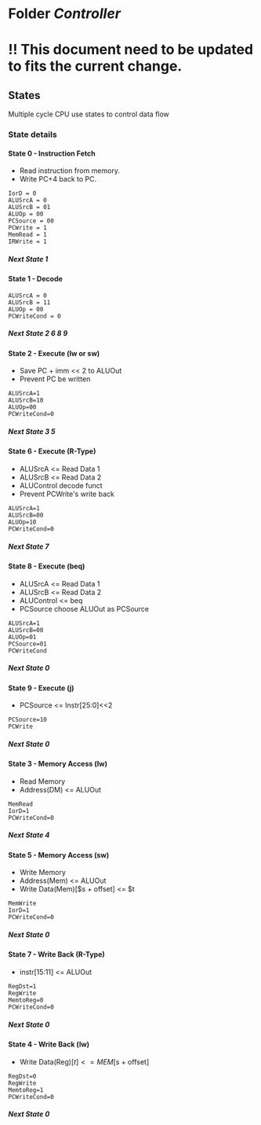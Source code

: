 # Folder *Controller*

# !! This document need to be updated to fits the current change.

## States

Multiple cycle CPU use states to control data flow

### State details

#### State 0 - Instruction Fetch

- Read instruction from memory.
- Write PC+4 back to PC.

```
IorD = 0
ALUSrcA = 0
ALUSrcB = 01
ALUOp = 00
PCSource = 00
PCWrite = 1
MemRead = 1
IRWrite = 1
```

##### Next State 1

#### State 1 - Decode

```
ALUSrcA = 0
ALUSrcB = 11
ALUOp = 00
PCWriteCond = 0
```

##### Next State 2 6 8 9

#### State 2 - Execute (lw or sw)

- Save PC + imm << 2 to ALUOut
- Prevent PC be written

```
ALUSrcA=1
ALUSrcB=10
ALUOp=00
PCWriteCond=0
```

##### Next State 3 5

#### State 6 - Execute (R-Type)

- ALUSrcA <= Read Data 1
- ALUSrcB <= Read Data 2
- ALUControl decode funct
- Prevent PCWrite's write back

```
ALUSrcA=1
ALUSrcB=00
ALUOp=10
PCWriteCond=0
```

##### Next State 7

#### State 8 - Execute (beq)

- ALUSrcA <= Read Data 1
- ALUSrcB <= Read Data 2
- ALUControl <= beq
- PCSource choose ALUOut as PCSource

```
ALUSrcA=1
ALUSrcB=00
ALUOp=01
PCSource=01
PCWriteCond
```

##### Next State 0

#### State 9 - Execute (j)

- PCSource <= Instr[25:0]<<2

```
PCSource=10
PCWrite
```

##### Next State 0

#### State 3 - Memory Access (lw)

- Read Memory
- Address(DM) <= ALUOut

```
MemRead
IorD=1
PCWriteCond=0
```

##### Next State 4

#### State 5 - Memory Access (sw)

- Write Memory
- Address(Mem) <= ALUOut
- Write Data(Mem)[$s + offset] <= $t

```
MemWrite
IorD=1
PCWriteCond=0
```

##### Next State 0

#### State 7 - Write Back (R-Type)

- instr[15:11] <= ALUOut

```
RegDst=1
RegWrite
MemtoReg=0
PCWriteCond=0
```

##### Next State 0

#### State 4 - Write Back (lw)

- Write Data(Reg)[$t] <= MEM[$s + offset]

```
RegDst=0
RegWrite
MemtoReg=1
PCWriteCond=0
```

##### Next State 0
